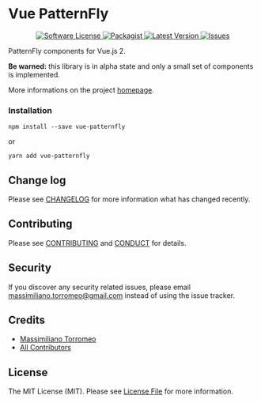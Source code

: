 # Vue PatternFly

<p align="center">
  <!-- <a href="https://circleci.com/gh/mtorromeo/vue-patternfly">
    <img src="https://circleci.com/gh/mtorromeo/vue-patternfly.svg?style=svg" alt="Build Status" />
  </a>
  <a href="https://coveralls.io/github/mtorromeo/vue-patternfly?branch=master">
    <img src="https://coveralls.io/repos/github/mtorromeo/vue-patternfly/badge.svg?branch=master&style=flat-square" alt="Coverage Status" />
  </a> -->
  <a href="LICENSE">
    <img src="https://img.shields.io/badge/license-MIT-brightgreen.svg?style=flat-square" alt="Software License" />
  </a>
  <a href="https://npmjs.org/package/vue-patternfly">
    <img src="https://img.shields.io/npm/v/vue-patternfly.svg?style=flat-square" alt="Packagist" />
  </a>
  <a href="https://github.com/mtorromeo/vue-patternfly/releases">
    <img src="https://img.shields.io/github/release/mtorromeo/vue-patternfly.svg?style=flat-square" alt="Latest Version" />
  </a>

  <a href="https://github.com/mtorromeo/vue-patternfly/issues">
    <img src="https://img.shields.io/github/issues/mtorromeo/vue-patternfly.svg?style=flat-square" alt="Issues" />
  </a>
</p>

PatternFly components for Vue.js 2.

**Be warned:** this library is in alpha state and only a small set of components is implemented.

More informations on the project [homepage][link-homepage].

### Installation
```
npm install --save vue-patternfly
```

or

```
yarn add vue-patternfly
```

## Change log

Please see [CHANGELOG](CHANGELOG.md) for more information what has changed recently.

<!-- Tests are not available yet
## Testing

``` bash
$ npm run test
``` -->

## Contributing

Please see [CONTRIBUTING](CONTRIBUTING.md) and [CONDUCT](CONDUCT.md) for details.

## Security

If you discover any security related issues, please email massimiliano.torromeo@gmail.com instead of using the issue tracker.

## Credits

- [Massimiliano Torromeo][link-author]
- [All Contributors][link-contributors]

## License

The MIT License (MIT). Please see [License File](LICENSE.md) for more information.

[link-homepage]: https://mtorromeo.github.io/vue-patternfly
[link-author]: https://github.com/mtorromeo
[link-contributors]: ../../contributors
